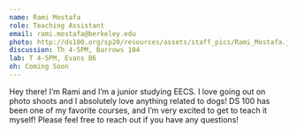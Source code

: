 ```yaml
---
name: Rami Mostafa
role: Teaching Assistant
email: rami.mostafa@berkeley.edu
photo: http://ds100.org/sp20/resources/assets/staff_pics/Rami_Mostafa.jpeg
discussion: Th 4-5PM, Barrows 104
lab: T 4-5PM, Evans B6
oh: Coming Soon
---
```


Hey there! I’m Rami and I’m a junior studying EECS. I love going out on photo shoots and I absolutely love anything related to dogs! DS 100 has been one of my favorite courses, and I’m very excited to get to teach it myself! Please feel free to reach out if you have any questions!